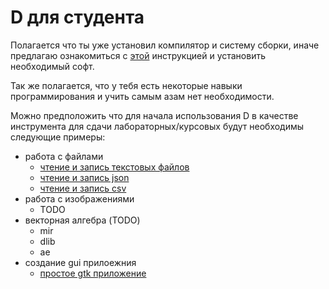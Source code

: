 # D для студента

Полагается что ты уже установил компилятор и систему сборки, иначе предлагаю
ознакомиться с [этой](manuals/begin.md) инструкцией и установить необходимый
софт.

Так же полагается, что у тебя есть некоторые навыки программирования и учить
самым азам нет необходимости.

Можно предположить что для начала использования D в качестве инструмента для
сдачи лабораторных/курсовых будут необходимы следующие примеры:

* работа с файлами
    + [чтение и запись текстовых файлов](../examples/simple/readwrite.d)
    + [чтение и запись json](../examples/simple/json.d)
    + [чтение и запись csv](../examples/simple/csv.d)
* работа с изображениями
    + TODO
* векторная алгебра (TODO)
    + mir
    + dlib
    + ae
* создание gui прилоежния
    + [простое gtk приложение](../examples/simple/gtk/)